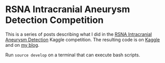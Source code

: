 # RSNA Intracranial Aneurysm Detection Competition

This is a series of posts describing what I did in the [RSNA Intracranial Aneurysm Detection](https://www.kaggle.com/competitions/rsna-intracranial-aneurysm-detection) Kaggle competition. The resulting code is on [Kaggle](https://www.kaggle.com/code/afonsomm98/index-rsna-iad) and on [my blog](https://afonso.matosomagalhaes.com/posts/rsna_iad).

Run `source develop` on a terminal that can execute bash scripts.

